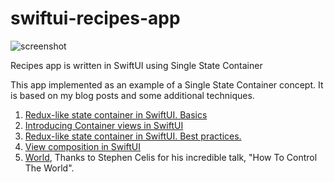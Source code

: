 # swiftui-recipes-app

![screenshot](https://github.com/mecid/swiftui-recipes-app/blob/master/Image.PNG?raw=true)

Recipes app is written in SwiftUI using Single State Container

This app implemented as an example of a Single State Container concept. It is based on my blog posts and some additional techniques.

1. [Redux-like state container in SwiftUI. Basics](https://swiftwithmajid.com/2019/09/18/redux-like-state-container-in-swiftui/)
2. [Introducing Container views in SwiftUI](https://swiftwithmajid.com/2019/07/31/introducing-container-views-in-swiftui/)
3. [Redux-like state container in SwiftUI. Best practices.](https://swiftwithmajid.com/2019/09/25/redux-like-state-container-in-swiftui-part2/)
4. [View composition in SwiftUI](https://swiftwithmajid.com/2019/10/30/view-composition-in-swiftui/)
5. [World](https://vimeo.com/291588126), Thanks to Stephen Celis for his incredible talk, "How To Control The World".

